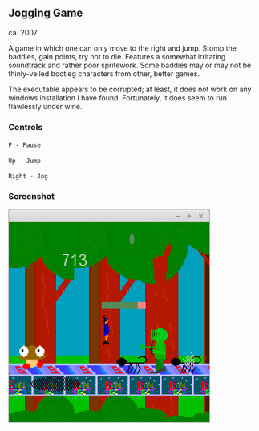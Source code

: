 ## Jogging Game ##

ca. 2007

A game in which one can only move to the right and jump. Stomp the baddies, gain points, try not to die. Features a somewhat irritating soundtrack and rather poor spritework. Some baddies may or may not be thinly-veiled bootleg characters from other, better games.

The executable appears to be corrupted; at least, it does not work on any windows installation I have found. Fortunately, it does seem to run flawlessly under wine.

### Controls ###

`P - Pause`

`Up - Jump`

`Right - Jog`

### Screenshot ###

![Screenshot](screenshot.png)
